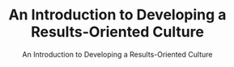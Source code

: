 ---
layout: resources-landing
title: "An Introduction to Developing a Results-Oriented Culture"
subtitle: "An Introduction to Developing a Results-Oriented Culture"
external_link: https://vimeo.com/497714452/2344ed2b6b
filters: federal-financial-assistance uniform-guidance-2-cfr-200 training omb 2021
fiscal_year: 2021
---